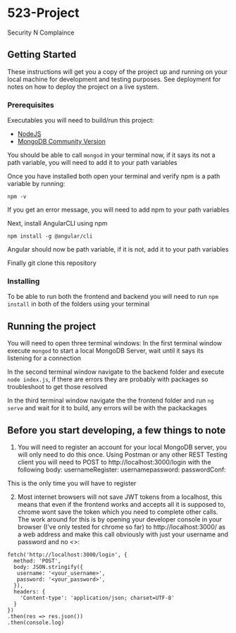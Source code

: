 # 523-Project

Security N Complaince 

## Getting Started

These instructions will get you a copy of the project up and running on your local machine for development and testing purposes. See deployment for notes on how to deploy the project on a live system.

### Prerequisites

Executables you will need to build/run this project:

* [NodeJS](https://nodejs.org/en/download/)
* [MongoDB Community Version](https://www.mongodb.com/download-center/community)

You should be able to call ```mongod``` in your terminal now, if it says its not a path variable, you will need to add it to your path variables

Once you have installed both open your terminal and verify npm is a path variable by running:

```
npm -v
```

If you get an error message, you will need to add npm to your path variables

Next, install AngularCLI using npm

```
npm install -g @angular/cli
```

Angular should now be path variable, if it is not, add it to your path variables

Finally git clone this repository

### Installing

To be able to run both the frontend and backend you will need to run ```npm install``` in both of the folders using your terminal

## Running the project
You will need to open three terminal windows:
In the first terminal window execute ```mongod``` to start a local MongoDB Server, wait until it says its listening for a connection

In the second terminal window navigate to the backend folder and execute ```node index.js```, if there are errors they are probably with packages so troubleshoot to get those resolved

In the third terminal window navigate the the frontend folder and run ```ng serve``` and wait for it to build, any errors will be with the packackages

## Before you start developing, a few things to note

1. You will need to register an account for your local MongoDB server, you will only need to do this once. Using Postman or any other REST Testing client you will need to POST to http://localhost:3000/login with the following body:
   usernameRegister: <your testing username>
   usernamepassword: <your testing password>
   passwordConf: <same as your testing password>
  
This is the only time you will have to register

2. Most internet browsers will not save JWT tokens from a localhost, this means that even if the frontend works and accepts all it is supposed to, chrome wont save the token which you need to complete other calls. The work around for this is by opening your developer console in your browser (I've only tested for chrome so far) to http://localhost:3000/ as a web address and make this call obviously with just your username and password and no <>: 

```
fetch('http://localhost:3000/login', {
  method: 'POST',
  body: JSON.stringify({
   username: '<your_username>',
   password: '<your_password>',
  }),
  headers: {
    'Content-type': 'application/json; charset=UTF-8'
  }
})
.then(res => res.json())
.then(console.log)
```
   
